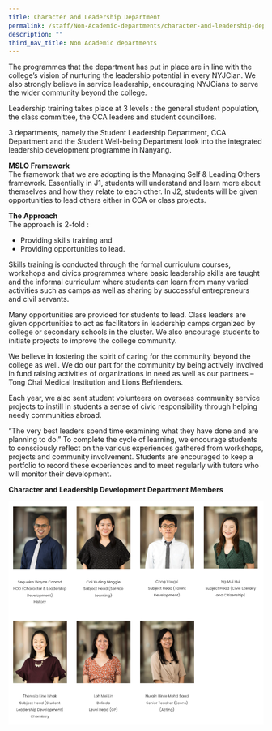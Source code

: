 ```yaml
---
title: Character and Leadership Department
permalink: /staff/Non-Academic-departments/character-and-leadership-department/
description: ""
third_nav_title: Non Academic departments
---
```

<div data-node="5f4bfd6861dcf">
<div data-node="5f4bfe33d0af6">
<div data-node="5f449d4b2d879">
<div data-node="5ff3ce3087d92">
<div data-node="5f4b48598a43a">
<p>The programmes that the department has put in place are in line with the college&rsquo;s vision of nurturing the leadership potential in every NYJCian. We also strongly believe in service leadership, encouraging NYJCians to serve the wider community beyond the college.</p>
<p>Leadership training takes place at 3 levels : the general student population, the class committee, the CCA leaders and student councillors.</p>
<p>3 departments, namely the Student Leadership Department, CCA Department and the Student Well-being Department look into the integrated leadership development programme in Nanyang.</p>
<p><strong>MSLO Framework</strong><br />The framework that we are adopting is the Managing Self &amp; Leading Others framework. Essentially in J1, students will understand and learn more about themselves and how they relate to each other. In J2, students will be given opportunities to lead others either in CCA or class projects.</p>
<p><strong>The Approach</strong><br />The approach is 2-fold :</p>
<ul>
<li>Providing skills training and</li>
<li>Providing opportunities to lead.</li>
</ul>
<p>Skills training is conducted through the formal curriculum courses, workshops and civics programmes where basic leadership skills are taught and the informal curriculum where students can learn from many varied activities such as camps as well as sharing by successful entrepreneurs and civil servants.</p>
<p>Many opportunities are provided for students to lead. Class leaders are given opportunities to act as facilitators in leadership camps organized by college or secondary schools in the cluster. We also encourage students to initiate projects to improve the college community.</p>
<p>We believe in fostering the spirit of caring for the community beyond the college as well. We do our part for the community by being actively involved in fund raising activities of organizations in need as well as our partners &ndash; Tong Chai Medical Institution and Lions Befrienders.</p>
<p>Each year, we also sent student volunteers on overseas community service projects to instill in students a sense of civic responsibility through helping needy communities abroad.</p>
<p>&ldquo;The very best leaders spend time examining what they have done and are planning to do.&rdquo; To complete the cycle of learning, we encourage students to consciously reflect on the various experiences gathered from workshops, projects and community involvement. Students are encouraged to keep a portfolio to record these experiences and to meet regularly with tutors who will monitor their development.</p>
</div>
</div>
</div>
</div>
</div>

**Character and Leadership Development Department Members**

![](/images/cld.png)